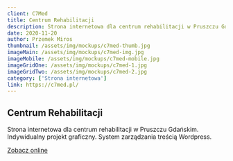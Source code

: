 ```yaml
---
client: C7Med
title: Centrum Rehabilitacji
description: Strona internetowa dla centrum rehabilitacji w Pruszczu Gdańskim. Indywidualny projekt graficzny. System zarządzania treścią Wordpress.
date: 2020-11-20
author: Przemek Miros
thumbnail: /assets/img/mockups/c7med-thumb.jpg
imageMain: /assets/img/mockups/c7med-img.jpg
imageMobile: /assets/img/mockups/c7med-mobile.jpg
imageGridOne: /assets/img/mockups/c7med-1.jpg
imageGridTwo: /assets/img/mockups/c7med-2.jpg
category: ['Strona internetowa']
link: https://c7med.pl/
---
```


## Centrum Rehabilitacji

Strona internetowa dla centrum rehabilitacji w Pruszczu Gdańskim. Indywidualny projekt graficzny. System zarządzania treścią Wordpress.

<a href="https://c7med.pl/" title="Zobacz online" target="_blank" class="button" rel="nofollow">Zobacz online</a>